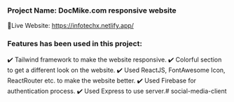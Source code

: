 ### Project Name: DocMike.com responsive website

🔘Live Website: https://infotechx.netlify.app/


### Features has been used in this project:

✔️ Tailwind framework to make the website responsive.
✔️ Colorful section to get a different look on the website.
✔️ Used ReactJS, FontAwesome Icon, ReactRouter etc. to make the website better.
✔️ Used Firebase for authentication process.
✔️ Used Express to use server.#   s o c i a l - m e d i a - c l i e n t  
 